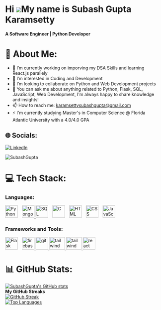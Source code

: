 Hi ![](https://user-images.githubusercontent.com/18350557/176309783-0785949b-9127-417c-8b55-ab5a4333674e.gif)My name is Subash Gupta Karamsetty
===============================================================================================================================================
<h4>A Software Engineer | Python Developer</h4>

# 💫 About Me:
- 🔭 I’m currently working on imporving my DSA Skills and learning React.js parallely
- 🌱 I’m interested in Coding and Development
- 💞️ I’m looking to collaborate on Python and Web Development projects
- 💬 You can ask me about anything related to Python, Flask, SQL, JavaScript, Web Development, I'm always happy to share knowledge and insights!
- 📫 How to reach me: karamsettysubashgupta@gmail.com
- ⚡ I'm currently studying Master's in Computer Science @ Florida Atlantic University with a 4.0/4.0 GPA

## 🌐 Socials:
[![LinkedIn](https://img.shields.io/badge/LinkedIn-%230077B5.svg?logo=linkedin&logoColor=white)]([https://linkedin.com/in/https://www.linkedin.com/in/aasish-chunduri](https://www.linkedin.com/in/subash-gupta-karamsetty-8364b7167)) 
<p align="left"> <img src="https://komarev.com/ghpvc/?username=SubashGupta&label=Profile%20views&color=0e75b6&style=flat" alt="SubashGupta" /> </p>

# 💻 Tech Stack:
<h3 align="left">Languages:</h3>
<p align="left"> 
  <a href="https://firebase.google.com/" target="_blank" rel="noreferrer" style="display:inline-block; margin-right:10px;">
    <img src="https://cdn4.iconfinder.com/data/icons/logos-and-brands/512/267_Python_logo-512.png" alt="Python" width="40" height="40"/>
  </a> 
  <a href="https://firebase.google.com/" target="_blank" rel="noreferrer"> <img src="https://www.tutorialsteacher.com/Content/images/home/mongodb.svg" alt="MongoDB" width="40" height="40"/> </a>
  <a href="https://www.w3schools.com/sql/" target="_blank" rel="noreferrer" style="display:inline-block; margin-right:10px;">
    <img src="https://www.freeiconspng.com/uploads/sql-file-icon-0.png" alt="SQL" width="40" height="40"/>
  </a>

  <a href="https://www.cprogramming.com/" target="_blank" rel="noreferrer" style="display:inline-block; margin-right:10px;">
    <img src="https://cdn.iconscout.com/icon/free/png-256/c-programming-569564.png" alt="C" width="40" height="40"/>
  </a>
  <a href="https://developer.mozilla.org/en-US/docs/Web/HTML" target="_blank" rel="noreferrer" style="display:inline-block; margin-right:10px;">
    <img src="https://www.w3.org/html/logo/downloads/HTML5_Logo_256.png" alt="HTML" width="40" height="40"/>
  </a>

  <a href="https://developer.mozilla.org/en-US/docs/Web/CSS" target="_blank" rel="noreferrer" style="display:inline-block; margin-right:10px;">
    <img src="https://cdn.pixabay.com/photo/2017/08/05/11/16/logo-2582747_960_720.png" alt="CSS" width="40" height="40"/>
  </a>
  <a href="https://firebase.google.com/" target="_blank" rel="noreferrer" style="display:inline-block; margin-right:10px;">
    <img src="https://upload.wikimedia.org/wikipedia/commons/thumb/9/99/Unofficial_JavaScript_logo_2.svg/2048px-Unofficial_JavaScript_logo_2.svg.png" alt="JavaScript" width="40" height="40"/>
  </a>
</p>

<h3 align="left">Frameworks and Tools:</h3>
<p align="left"> 
  <a href="https://flask.palletsprojects.com/" target="_blank" rel="noreferrer" style="display:inline-block; margin-right:10px;"><img src="https://instructobit.com/static/posts/111/ECHUS82IWZWS55YQOLWQD8PM1NKIM5WQLPNAXF1VF3P5526CDQ.jpg" alt="Flask" width="40" height="40"/></a>
  <a href="https://firebase.google.com/" target="_blank" rel="noreferrer"> <img src="https://www.vectorlogo.zone/logos/firebase/firebase-icon.svg" alt="firebase" width="40" height="40"/> </a> 
  <a href="https://git-scm.com/" target="_blank" rel="noreferrer"> <img src="https://img.icons8.com/nolan/512/github.png" alt="git" width="40" height="40"/> </a> 
  <a href="https://tailwindcss.com/" target="_blank" rel="noreferrer"> <img src="https://seeklogo.com/images/G/google-cloud-logo-ADE788217F-seeklogo.com.png" alt="tailwind" width="50" height="40"/> </a>  
  <a href="https://tailwindcss.com/" target="_blank" rel="noreferrer"> <img src="https://www.docker.com/wp-content/uploads/2022/03/Moby-logo.png" alt="tailwind" width="50" height="40"/> </a> 
  <a href="https://reactjs.org/" target="_blank" rel="noreferrer"> <img src="https://upload.wikimedia.org/wikipedia/commons/thumb/a/a7/React-icon.svg/2300px-React-icon.svg.png" alt="react" width="40" height="40"/> </a>
</p>

# 📊 GitHub Stats:

<a href="http://www.github.com/SubashGupta">
  <img src="https://github-readme-stats.vercel.app/api?username=SubashGupta&show_icons=true&theme=radical&border_radius=20&hide=contribs,prs&hide_rank=true&include_all_commits=true" alt="SubashGupta's GitHub stats"/>
</a>
<br>
<b>My GitHub Streaks</b>
<br>
<a href="http://www.github.com/SubashGupta"><img src="https://github-readme-streak-stats.herokuapp.com?user=SubashGupta&theme=dark&border_radius=20&area_color=1c1917" alt="GitHub Streak" /></a>
<br>
<a href="https://github.com/SubashGupta" align="left"> 
  <img src="https://github-readme-stats.vercel.app/api/top-langs/?username=SubashGupta&layout=donut&hide=Jupyter%20Notebook&langs_count=10&title_color=22c55e&text_color=ffffff&icon_color=0891b2&bg_color=1c1917&hide_border=true&border_radius=20&locale=en" alt="Top Languages"/>
</a>

<!--
<b>My Top Repositories</b>

<div width="100%" align="center">
  
<a href="https://github.com/SubashGupta/View-My-Images" align="left">
  <img align="left" width="45%" src="https://github-readme-stats.vercel.app/api/top-langs/?username=SubashGupta&repo=View-My-Images&title_color=22c55e&text_color=ffffff&icon_color=0891b2&bg_color=1c1917&hide_border=true&locale=en&layout=compact" />
</a>

<a href="https://github.com/SubashGupta/studentmanagementsystemseproject" align="right">
  <img align="right" width="45%" src="https://github-readme-stats.vercel.app/api/top-langs/?username=SubashGupta&repo=studentmanagementsystemseproject&title_color=22c55e&text_color=ffffff&icon_color=0891b2&bg_color=1c1917&hide_border=true&locale=en&layout=compact" />
</a>

</div>
<br /><br /><br /><br /><br /><br /><br /> 

-->

